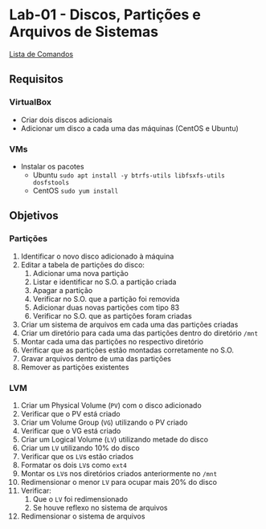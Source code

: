 # Lab-01 - Discos, Partições e Arquivos de Sistemas

[Lista de Comandos](../comandos.md)

## Requisitos

### VirtualBox

- Criar dois discos adicionais
- Adicionar um disco a cada uma das máquinas (CentOS e Ubuntu)

### VMs

- Instalar os pacotes
  - Ubuntu
    `sudo apt install -y btrfs-utils libfsxfs-utils dosfstools`
  - CentOS
    `sudo yum install `


## Objetivos

### Partições

1. Identificar o novo disco adicionado à máquina
2. Editar a tabela de partições do disco:
    1. Adicionar uma nova partição
    2. Listar e identificar no S.O. a partição criada
    3. Apagar a partição
    4. Verificar no S.O. que a partição foi removida
    5. Adicionar duas novas partições com tipo 83
    6. Verificar no S.O. que as partições foram criadas
3. Criar um sistema de arquivos em cada uma das partições criadas
4. Criar um diretório para cada uma das partições dentro do diretório `/mnt`
5. Montar cada uma das partições no respectivo diretório
6. Verificar que as partições estão montadas corretamente no S.O.
7. Gravar arquivos dentro de uma das partições
8. Remover as partições existentes

### LVM

1. Criar um Physical Volume (`PV`) com o disco adicionado
2. Verificar que o PV está criado
3. Criar um Volume Group (`VG`) utilizando o PV criado
4. Verificar que o VG está criado
5. Criar um Logical Volume (`LV`) utilizando metade do disco
6. Criar um `LV` utilizando 10% do disco
7. Verificar que os `LV`s estão criados
8. Formatar os dois `LV`s como `ext4`
9. Montar os `LV`s nos diretórios criados anteriormente no `/mnt`
10. Redimensionar o menor `LV` para ocupar mais 20% do disco
11. Verificar:
    1. Que o `LV` foi redimensionado
    2. Se houve reflexo no sistema de arquivos
12. Redimensionar o sistema de arquivos

